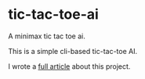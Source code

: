# tic-tac-toe-ai
A minimax tic tac toe ai.

This is a simple cli-based tic-tac-toe AI.

I wrote a [full article](https://aino-spring.com/posts/tic-tac-toe-ai/) about this project.
